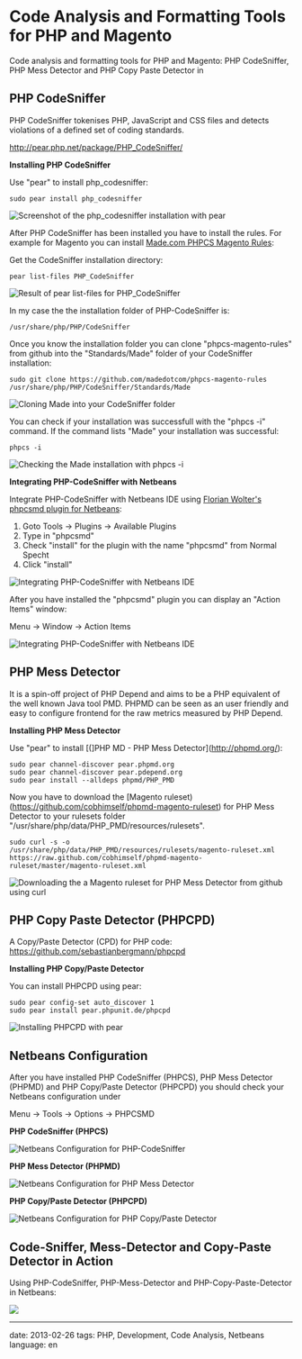 # Code Analysis and Formatting Tools for PHP and Magento

Code analysis and formatting tools for PHP and Magento: PHP CodeSniffer, PHP Mess Detector and PHP Copy Paste Detector in

## PHP CodeSniffer

PHP CodeSniffer tokenises PHP, JavaScript and CSS files and detects violations of a defined set of coding standards.

http://pear.php.net/package/PHP_CodeSniffer/

**Installing PHP CodeSniffer**

Use "pear" to install php_codesniffer:

<!-- language: lang-sh -->

	sudo pear install php_codesniffer

![Screenshot of the php_codesniffer installation with pear](files/php-codesniffer/Screenshot-Install-PHP-CodeSniffer-with-pear.png)

After PHP CodeSniffer has been installed you have to install the rules. For example for Magento you can install [Made.com PHPCS Magento Rules](https://github.com/madedotcom/phpcs-magento-rules):

Get the CodeSniffer installation directory:
<!-- language: lang-sh -->

	pear list-files PHP_CodeSniffer

![Result of pear list-files for PHP_CodeSniffer](files/php-codesniffer/Screenshot-get-PHP-CodeSniffer-installation-folder-with-pear-list-files.png)

In my case the the installation folder of PHP-CodeSniffer is:
	
	/usr/share/php/PHP/CodeSniffer

Once you know the installation folder you can clone "phpcs-magento-rules" from github into the "Standards/Made" folder of your CodeSniffer installation:

<!-- language: lang-sh -->

	sudo git clone https://github.com/madedotcom/phpcs-magento-rules /usr/share/php/PHP/CodeSniffer/Standards/Made

![Cloning Made into your CodeSniffer folder](files/php-codesniffer/Screenshot-Cloning-phpcs-magento-rules-from-github-to-the-CodeSniffer-installation-folder.png)

You can check if your installation was successfull with the "phpcs -i" command. If the command lists "Made" your installation was successful:

<!-- language: lang-sh -->

	phpcs -i

![Checking the Made installation with phpcs -i](files/php-codesniffer/Screenshot-Checking-the-CodeSniffer-Made-Installation.png)


**Integrating PHP-CodeSniffer with Netbeans**

Integrate PHP-CodeSniffer with Netbeans IDE using [Florian Wolter's phpcsmd plugin for Netbeans](http://blog.florianwolters.de/tutorial/2012/05/03/Integrate-tools-for-static-PHP-code-analyses-into-NetBeans-7.x/):

1. Goto Tools &rarr; Plugins &rarr; Available Plugins
2. Type in "phpcsmd"
3. Check "install" for the plugin with the name "phpcsmd" from Normal Specht
4. Click "install"

![Integrating PHP-CodeSniffer with Netbeans IDE](files/php-codesniffer/Screenshot-Integrate-PHP-CodeSniffer-with-Netbeans-using-the-phpcsmd-plugin.png)

After you have installed the "phpcsmd" plugin you can display an "Action Items" window:

Menu &rarr; Window &rarr; Action Items

![Integrating PHP-CodeSniffer with Netbeans IDE](files/php-codesniffer/Screenshot-PHP-CodeSniffer-Netbeans-Action-Items-Window.png)

## PHP Mess Detector

It is a spin-off project of PHP Depend and aims to be a PHP equivalent of the well known Java tool PMD. PHPMD can be seen as an user friendly and easy to configure frontend for the raw metrics measured by PHP Depend.


**Installing PHP Mess Detector**

Use "pear" to install [(]PHP MD - PHP Mess Detector](http://phpmd.org/):

<!-- language: lang-sh -->

	sudo pear channel-discover pear.phpmd.org
	sudo pear channel-discover pear.pdepend.org
	sudo pear install --alldeps phpmd/PHP_PMD


Now you have to download the [Magento ruleset)(https://github.com/cobhimself/phpmd-magento-ruleset) for PHP Mess Detector to your rulesets folder "/usr/share/php/data/PHP_PMD/resources/rulesets".

<!-- language: lang-sh -->

	sudo curl -s -o /usr/share/php/data/PHP_PMD/resources/rulesets/magento-ruleset.xml https://raw.github.com/cobhimself/phpmd-magento-ruleset/master/magento-ruleset.xml

![Downloading the a Magento ruleset for PHP Mess Detector from github using curl](files/php-mess-detector/Screenshot-Download-PHP-Messdetector-Magento-Ruleset.png)


## PHP Copy Paste Detector (PHPCPD)

A Copy/Paste Detector (CPD) for PHP code: https://github.com/sebastianbergmann/phpcpd

**Installing PHP Copy/Paste Detector**

You can install PHPCPD using pear:

<!-- language: lang-sh -->

	sudo pear config-set auto_discover 1
	sudo pear install pear.phpunit.de/phpcpd

![Installing PHPCPD with pear](files/php-copy-paste-detector/Screenshot-Installation-PHP-Copy-Paste-Detector-with-pear.png)


## Netbeans Configuration

After you have installed PHP CodeSniffer (PHPCS), PHP Mess Detector (PHPMD) and PHP Copy/Paste Detector (PHPCPD) you should check your Netbeans configuration under

Menu &rarr; Tools &rarr; Options &rarr; PHPCSMD

**PHP CodeSniffer (PHPCS)**

![Netbeans Configuration for PHP-CodeSniffer](files/netbeans/Screenshot-PHPCSMD-Configuration-in-Netbeans-PHP-CodeSniffer.png)

**PHP Mess Detector (PHPMD)**

![Netbeans Configuration for PHP Mess Detector](files/netbeans/Screenshot-PHPCSMD-Configuration-in-Netbeans-PHP-Mess-Detector.png)

**PHP Copy/Paste Detector (PHPCPD)**

![Netbeans Configuration for PHP Copy/Paste Detector](files/netbeans/Screenshot-PHPCSMD-Configuration-in-Netbeans-PHP-Copy-Paste-Detector.png)



## Code-Sniffer, Mess-Detector and Copy-Paste Detector in Action

Using PHP-CodeSniffer, PHP-Mess-Detector and PHP-Copy-Paste-Detector in Netbeans:

![](files/netbeans/Screenshot-PHP-CodeSniffer-and-Copy-Paste-Detector-and-Mess-Detector-in-Action-01.png)


---

date: 2013-02-26
tags: PHP, Development, Code Analysis, Netbeans
language: en